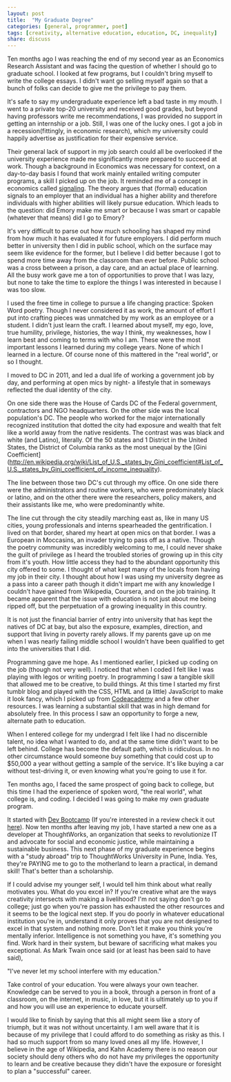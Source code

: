 ```yaml
---
layout: post
title:  "My Graduate Degree"
categories: [general, programmer, poet]
tags: [creativity, alternative education, education, DC, inequality]
share: discuss
---
```


Ten months ago I was reaching the end of my second year as an Economics Research Assistant and was facing the question of whether I should go to graduate school. I looked at few programs, but I couldn't bring myself to write the college essays. I didn't want go selling myself again so that a bunch of folks can decide to give me the privilege to pay them.

It's safe to say my undergraduate experience left a bad taste in my mouth. I went to a private top-20 university and received good grades, but beyond having professors write me recommendations, I was provided no support in getting an internship or a job. Still, I was one of the lucky ones. I got a job in a recession(fittingly, in economic research), which my university could happily advertise as justification for their expensive service.

Their general lack of support in my job search could all be overlooked if the university experience made me significantly more prepared to succeed at work. Though a background in Economics was necessary for context, on a day-to-day basis I found that work mainly entailed writing computer programs, a skill I picked up on the job. It reminded me of a concept in economics called [signaling](http://en.wikipedia.org/wiki/Signalling_(economics)#The_result). The theory argues that (formal) education signals to an employer that an individual has a higher ability and therefore individuals with higher abilities will likely pursue education. Which leads to the question: did Emory make me smart or because I was smart or capable (whatever that means) did I go to Emory?

It's very difficult to parse out how much schooling has shaped my mind from how much it has evaluated it for future employers. I did perform much better in university then I did in public school, which on the surface may seem like evidence for the former, but I believe I did better because I got to spend more time away from the classroom than ever before. Public school was a cross between a prison, a day care, and an actual place of learning. All the busy work gave me a ton of opportunities to prove that I was lazy, but none to take the time to explore the things I was interested in because I was too slow. 

I used the free time in college to pursue a life changing practice: Spoken Word poetry. Though I never considered it as work, the amount of effort I put into crafting pieces was unmatched by my work as an employee or a student. I didn't just learn the craft. I learned about myself, my ego, love, true humility, privilege, histories, the way I think, my weaknesses, how I learn best and coming to terms with who I am. These were the most important lessons I learned during my college years. None of which I learned in a lecture. Of course none of this mattered in the "real world", or so I thought. 

I moved to DC in 2011, and led a dual life of working a government job by day, and performing at open mics by night- a lifestyle that in someways reflected the dual identity of the city. 

On one side there was the House of Cards DC of the Federal government, contractors and NGO headquarters. On the other side was the local population's DC. The people who worked for the major internationally recognized institution that dotted the city had exposure and wealth that felt like a world away from the native residents. The contrast was was black and white (and Latino), literally. Of the 50 states and 1 District in the United States, the District of Columbia ranks as the most unequal by the [Gini Coefficient] (http://en.wikipedia.org/wiki/List_of_U.S._states_by_Gini_coefficient#List_of_U.S._states_by_Gini_coefficient_of_income_inequality).

The line between those two DC's cut through my office. On one side there were the administrators and routine workers, who were predominately black or latino, and on the other there were the researchers, policy makers, and their assistants like me, who were predominantly white.

The line cut through the city steadily marching east as, like in many US cities, young professionals and interns spearheaded the gentrification. I lived on that border, shared my heart at open mics on that border. I was a European in Moccasins, an invader trying to pass off as a native. Though the poetry community was incredibly welcoming to me, I could never shake the guilt of privilege as I heard the troubled stories of growing up in this city from it's youth. How little access they had to the abundant opportunity this city offered to some. I thought of what kept many of the locals from having my job in their city. I thought about how I was using my university degree as a pass into a career path though it didn't impart me with any knowledge I couldn't have gained from Wikipedia, Coursera, and on the job training. It became apparent that the issue with education is not just about me being ripped off, but the perpetuation of a growing inequality in this country. 

It is not just the financial barrier of entry into university that has kept the natives of DC at bay, but also the exposure, examples, direction, and support that living in poverty rarely allows. If my parents gave up on me when I was nearly failing middle school I wouldn't have been qualified to get into the universities that I did.

Programming gave me hope. As I mentioned earlier, I picked up coding on the job (though not very well). I noticed that when I coded I felt like I was playing with legos or writing poetry. In programming I saw a tangible skill that allowed me to be creative, to build things. At this time I started my first tumblr blog and played with the CSS, HTML and (a little) JavaScript to make it look fancy, which I picked up from [Codeacademy](http://www.codecademy.com/) and a few other resources. I was learning a substantial skill that was in high demand for absolutely free. In this process I saw an opportunity to forge a new, alternate path to education.

When I entered college for my undergrad I felt like I had no discernible talent, no idea what I wanted to do, and at the same time didn't want to be left behind. College has become the default path, which is ridiculous. In no other circumstance would someone buy something that could cost up to $50,000 a year without getting a sample of the service. It's like buying a car without test-driving it, or even knowing what you're going to use it for.

Ten months ago, I faced the same prospect of going back to college, but this time I had the experience of spoken word, "the real world", what college is, and coding. I decided I was going to make my own graduate program.

It started with [Dev Bootcamp](http://devbootcamp.com/) (If you're interested in a review check it out [here](http://poetprogrammer.tumblr.com/post/63547885951/dev-bootcamp-reflection)). Now ten months after leaving my job, I have started a new one as a developer at ThoughtWorks, an organization that seeks to revolutionize IT and advocate for social and economic justice, while maintaining a sustainable business. This next phase of my graduate experience begins with a "study abroad" trip to ThoughtWorks University in Pune, India. Yes, they're PAYING me to go to the motherland to learn a practical, in demand skill! That's better than a scholarship.

If I could advise my younger self, I would tell him think about what really motivates you. What do you excel in? If you're creative what are the ways creativity intersects with making a livelihood? I'm not saying don't go to college; just go when you're passion has exhausted the other resources and it seems to be the logical next step. If you do poorly in whatever educational institution you're in, understand it only proves that you are not designed to excel in that system and nothing more. Don't let it make you think you're mentally inferior. Intelligence is not something you have, it's something you find. Work hard in their system, but beware of sacrificing what makes you exceptional. As Mark Twain once said (or at least has been said to have said), 

"I've never let my school interfere with my education."

Take control of your education. You were always your own teacher. Knowledge can be served to you in a book, through a person in front of a classroom, on the internet, in music, in love, but it is ultimately up to you if and how you will use an experience to educate yourself. 

I would like to finish by saying that this all might seem like a story of triumph, but it was not without uncertainty. I am well aware that it is because of my privilege that I could afford to do something as risky as this. I had so much support from so many loved ones all my life. However, I believe in the age of Wikipedia, and Kahn Academy there is no reason our society should deny others who do not have my privileges the opportunity to learn and be creative because they didn't have the exposure or foresight to plan a "successful" career.
